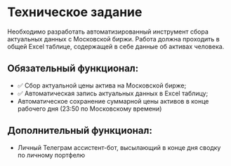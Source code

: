 # Техническое задание

Необходимо разработать автоматизированный инструмент сбора актуальных данных с Московской биржи.
Работа должна проходить в общей Excel таблице, содержащей в себе данные об активах человека.

## Обязательный функционал:

- ✅ Сбор актуальной цены актива на Московской бирже;
- ✅ Автоматическая запись актуальных данных в Excel таблицу;
- Автоматическое сохранение суммарной цены активов в конце рабочего дня (23:50 по Московскому времени)

## Дополнительный функционал:

- Личный Телеграм ассистент-бот, высылающий в конце дня сводку по личному портфелю